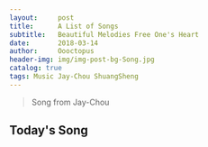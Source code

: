 ```yaml
---
layout:     post
title:      A List of Songs  
subtitle:   Beautiful Melodies Free One's Heart
date:       2018-03-14
author:     Oooctopus
header-img: img/img-post-bg-Song.jpg
catalog: true
tags: Music Jay-Chou ShuangSheng
---
```


> Song from Jay-Chou

<script type="text/javascript" async src="https://cdn.mathjax.org/mathjax/latest/MathJax.js?config=TeX-MML-AM_CHTML"> </script>

## Today's Song
<script src="http://www.xiami.com/widget/player-dynamic?uid=354334468&id=372968088&width=235&height=346&mainColor=4DB653&backColor=009609&type=collect&autoplay=1&mode=js"></script>
